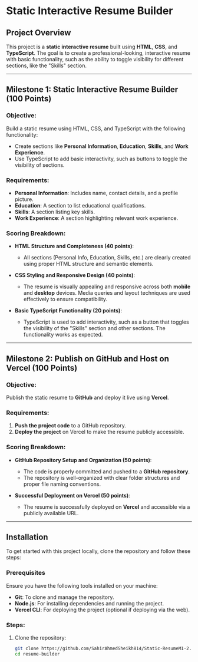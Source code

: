 # Static Interactive Resume Builder

## Project Overview
This project is a **static interactive resume** built using **HTML**, **CSS**, and **TypeScript**. The goal is to create a professional-looking, interactive resume with basic functionality, such as the ability to toggle visibility for different sections, like the "Skills" section.

---

## Milestone 1: Static Interactive Resume Builder (100 Points)

### Objective:
Build a static resume using HTML, CSS, and TypeScript with the following functionality:
- Create sections like **Personal Information**, **Education**, **Skills**, and **Work Experience**.
- Use TypeScript to add basic interactivity, such as buttons to toggle the visibility of sections.

### Requirements:
- **Personal Information**: Includes name, contact details, and a profile picture.
- **Education**: A section to list educational qualifications.
- **Skills**: A section listing key skills.
- **Work Experience**: A section highlighting relevant work experience.

### Scoring Breakdown:
- **HTML Structure and Completeness (40 points)**:
  - All sections (Personal Info, Education, Skills, etc.) are clearly created using proper HTML structure and semantic elements.
  
- **CSS Styling and Responsive Design (40 points)**:
  - The resume is visually appealing and responsive across both **mobile** and **desktop** devices. Media queries and layout techniques are used effectively to ensure compatibility.
  
- **Basic TypeScript Functionality (20 points)**:
  - TypeScript is used to add interactivity, such as a button that toggles the visibility of the "Skills" section and other sections. The functionality works as expected.

---

## Milestone 2: Publish on GitHub and Host on Vercel (100 Points)

### Objective:
Publish the static resume to **GitHub** and deploy it live using **Vercel**.

### Requirements:
1. **Push the project code** to a GitHub repository.
2. **Deploy the project** on Vercel to make the resume publicly accessible.

### Scoring Breakdown:
- **GitHub Repository Setup and Organization (50 points)**:
  - The code is properly committed and pushed to a **GitHub repository**.
  - The repository is well-organized with clear folder structures and proper file naming conventions.

- **Successful Deployment on Vercel (50 points)**:
  - The resume is successfully deployed on **Vercel** and accessible via a publicly available URL.

---

## Installation

To get started with this project locally, clone the repository and follow these steps:

### Prerequisites
Ensure you have the following tools installed on your machine:
- **Git**: To clone and manage the repository.
- **Node.js**: For installing dependencies and running the project.
- **Vercel CLI**: For deploying the project (optional if deploying via the web).

### Steps:
1. Clone the repository:
   ```bash
   git clone https://github.com/SahirAhmedSheikh814/Static-ResumeM1-2.git
   cd resume-builder
